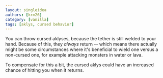```yaml
---
layout: singleidea
authors: [krm26]
category: [vanilla]
tags: [aklys, cursed behavior]
---
```

You can throw cursed aklyses, because the tether is still welded to your hand.
Because of this, they *always* return -- which means there actually might be
some circumstances where it's beneficial to wield one versus a non-cursed one,
for example attacking monsters in water or lava.

To compensate for this a bit, the cursed aklys could have an increased chance of
hitting you when it returns.

